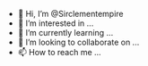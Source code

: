 - 👋 Hi, I’m @Sirclementempire
- 👀 I’m interested in ...
- 🌱 I’m currently learning ...
- 💞️ I’m looking to collaborate on ...
- 📫 How to reach me ...

<!---
Sirclementempire/Sirclementempire is a ✨ special ✨ repository because its `README.md` (this file) appears on your GitHub profile.
You can click the Preview link to take a look at your changes.
--->

